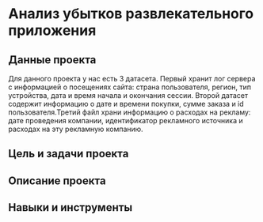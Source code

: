 # Анализ убытков развлекательного приложения

## Данные проекта

Для данного проекта у нас есть 3 датасета. Первый хранит лог сервера с информацией о посещениях сайта: страна пользователя, регион, тип устройства, дата и время 
начала и окончания сессии. Второй датасет содержит информацию о дате и времени покупки, сумме заказа и id пользователя.Третий файл храни информацию о расходах на рекламу:
дате проведения компании, идентификатор рекламного источника и расходах на эту рекламную компанию.

## Цель и задачи проекта
## Описание проекта
## Навыки и инструменты

